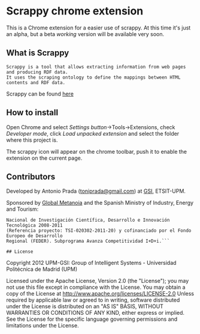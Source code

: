 # Scrappy chrome extension

This is a Chrome extension for a easier use of scrappy. At this time it's just an alpha, but a beta *working* version will be available very soon.

## What is Scrappy 

```
Scrappy is a tool that allows extracting information from web pages and producing RDF data. 
It uses the scraping ontology to define the mappings between HTML contents and RDF data.
```

Scrappy can be found [here](https://github.com/josei/scrappy) 

## How to install

Open Chrome and select *Settings button*->Tools->Extensions, check *Developer mode*, click *Load unpacked extension* and select the folder where this project is.

The scrappy icon will appear on the chrome toolbar, push it to enable the extension on the current page.

## Contributors

Developed by Antonio Prada (<toniprada@gmail.com>) at [GSI]("http://www.gsi.dit.upm.es/"), ETSIT-UPM.

Sponsored by [Global Metanoia]("http://www.globalmetanoia.com/") and the Spanish Ministry of Industry, Energy and Tourism:

```Proyecto cofinanciado por el Ministerio de Industria, Energía y Turismo, dentro del Plan 
Nacional de Investigación Científica, Desarrollo e Innovación Tecnológica 2008-2011 
(Referencia proyecto: TSI-020302-2011-20) y cofinanciado por el Fondo Europeo de Desarrollo 
Regional (FEDER). Subprograma Avanza Competitividad I+D+i.```

## License

```
Copyright 2012 UPM-GSI: Group of Intelligent Systems - Universidad Politécnica de Madrid (UPM)

Licensed under the Apache License, Version 2.0 (the "License"); 
you may not use this file except in compliance with the License. 
You may obtain a copy of the  License at http://www.apache.org/licenses/LICENSE-2.0
Unless required by applicable law or agreed to in writing, software distributed under 
the License is distributed on an "AS IS" BASIS, WITHOUT WARRANTIES OR CONDITIONS OF ANY KIND, 
either express or implied. See the License for the specific language governing permissions 
and limitations under the License.
```
